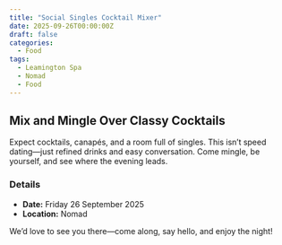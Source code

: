 ```yaml
---
title: "Social Singles Cocktail Mixer"
date: 2025-09-26T00:00:00Z
draft: false
categories:
  - Food
tags:
  - Leamington Spa
  - Nomad
  - Food
---
```


## Mix and Mingle Over Classy Cocktails

Expect cocktails, canapés, and a room full of singles. This isn’t speed dating—just refined drinks and easy conversation. Come mingle, be yourself, and see where the evening leads.

### Details
- **Date:** Friday 26 September 2025
- **Location:** Nomad

We’d love to see you there—come along, say hello, and enjoy the night!